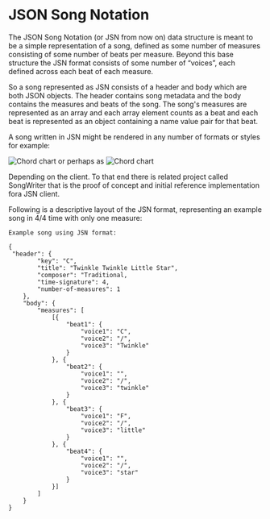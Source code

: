 # JSON Song Notation
The JSON Song Notation (or JSN from now on) data structure is meant to be a simple representation of a song, defined as some number of measures consisting of some number of beats per measure. Beyond this base structure the JSN format consists of some number of “voices”, each defined across each beat of each measure.

So a song represented as JSN consists of a header and body which are both JSON objects. The header contains song metadata and the body contains the measures and beats of the song. The song's measures are represented as an array and each array element counts as a beat and each beat is represented as an object containing a name value pair for that beat.

A song written in JSN might be rendered in any number of formats or styles for example:

![Chord chart](http://weblane.com:3000/images//whiskey-for-breakfast-small.png) or perhaps as ![Chord chart](http://weblane.com:3000/images//wfb.png)

Depending on the client. To that end there is related project called SongWriter that is the proof of concept and initial reference implementation fora JSN client.

Following is a descriptive layout of the JSN format, representing an example song in 4/4 time with only one measure:

```
Example song using JSN format:

{
 "header": {
        "key": "C",
        "title": "Twinkle Twinkle Little Star",
        "composer": "Traditional,
        "time-signature": 4,
        "number-of-measures": 1
    },
    "body": {
        "measures": [
            [{
                "beat1": {
                    "voice1": "C",
                    "voice2": "/",
                    "voice3": "Twinkle"
                }
            }, {
                "beat2": {
                    "voice1": "",
                    "voice2": "/",
                    "voice3": "twinkle"
                }
            }, {
                "beat3": {
                    "voice1": "F",
                    "voice2": "/",
                    "voice3": "little"
                }
            }, {
                "beat4": {
                    "voice1": "",
                    "voice2": "/",
                    "voice3": "star"
                }
            }]
        ]
    }
}
```

